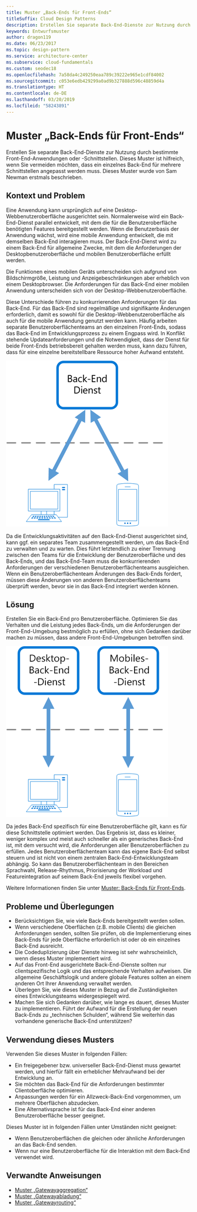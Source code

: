 ```yaml
---
title: Muster „Back-Ends für Front-Ends“
titleSuffix: Cloud Design Patterns
description: Erstellen Sie separate Back-End-Dienste zur Nutzung durch bestimmte Front-End-Anwendungen oder -Schnittstellen.
keywords: Entwurfsmuster
author: dragon119
ms.date: 06/23/2017
ms.topic: design-pattern
ms.service: architecture-center
ms.subservice: cloud-fundamentals
ms.custom: seodec18
ms.openlocfilehash: 7a58da4c249250eaa789c39222e965e1cdf84002
ms.sourcegitcommit: c053e6edb429299a0ad9b327888d596c48859d4a
ms.translationtype: HT
ms.contentlocale: de-DE
ms.lasthandoff: 03/20/2019
ms.locfileid: "58243891"
---
```

# <a name="backends-for-frontends-pattern"></a>Muster „Back-Ends für Front-Ends“

Erstellen Sie separate Back-End-Dienste zur Nutzung durch bestimmte Front-End-Anwendungen oder -Schnittstellen. Dieses Muster ist hilfreich, wenn Sie vermeiden möchten, dass ein einzelnes Back-End für mehrere Schnittstellen angepasst werden muss. Dieses Muster wurde von Sam Newman erstmals beschrieben.

## <a name="context-and-problem"></a>Kontext und Problem

Eine Anwendung kann ursprünglich auf eine Desktop-Webbenutzeroberfläche ausgerichtet sein. Normalerweise wird ein Back-End-Dienst parallel entwickelt, mit dem die für die Benutzeroberfläche benötigten Features bereitgestellt werden. Wenn die Benutzerbasis der Anwendung wächst, wird eine mobile Anwendung entwickelt, die mit demselben Back-End interagieren muss. Der Back-End-Dienst wird zu einem Back-End für allgemeine Zwecke, mit dem die Anforderungen der Desktopbenutzeroberfläche und mobilen Benutzeroberfläche erfüllt werden.

Die Funktionen eines mobilen Geräts unterscheiden sich aufgrund von Bildschirmgröße, Leistung und Anzeigebeschränkungen aber erheblich von einem Desktopbrowser. Die Anforderungen für das Back-End einer mobilen Anwendung unterscheiden sich von der Desktop-Webbenutzeroberfläche.

Diese Unterschiede führen zu konkurrierenden Anforderungen für das Back-End. Für das Back-End sind regelmäßige und signifikante Änderungen erforderlich, damit es sowohl für die Desktop-Webbenutzeroberfläche als auch für die mobile Anwendung genutzt werden kann. Häufig arbeiten separate Benutzeroberflächenteams an den einzelnen Front-Ends, sodass das Back-End im Entwicklungsprozess zu einem Engpass wird. In Konflikt stehende Updateanforderungen und die Notwendigkeit, dass der Dienst für beide Front-Ends betriebsbereit gehalten werden muss, kann dazu führen, dass für eine einzelne bereitstellbare Ressource hoher Aufwand entsteht.

![Kontext- und Problemdiagramm des Musters „Back-Ends für Front-Ends“](./_images/backend-for-frontend.png)

Da die Entwicklungsaktivitäten auf den Back-End-Dienst ausgerichtet sind, kann ggf. ein separates Team zusammengestellt werden, um das Back-End zu verwalten und zu warten. Dies führt letztendlich zu einer Trennung zwischen den Teams für die Entwicklung der Benutzeroberfläche und des Back-Ends, und das Back-End-Team muss die konkurrierenden Anforderungen der verschiedenen Benutzeroberflächenteams ausgleichen. Wenn ein Benutzeroberflächenteam Änderungen des Back-Ends fordert, müssen diese Änderungen von anderen Benutzeroberflächenteams überprüft werden, bevor sie in das Back-End integriert werden können.

## <a name="solution"></a>Lösung

Erstellen Sie ein Back-End pro Benutzeroberfläche. Optimieren Sie das Verhalten und die Leistung jedes Back-Ends, um die Anforderungen der Front-End-Umgebung bestmöglich zu erfüllen, ohne sich Gedanken darüber machen zu müssen, dass andere Front-End-Umgebungen betroffen sind.

![Diagramm des Musters „Back-Ends für Front-Ends“](./_images/backend-for-frontend-example.png)

Da jedes Back-End spezifisch für eine Benutzeroberfläche gilt, kann es für diese Schnittstelle optimiert werden. Das Ergebnis ist, dass es kleiner, weniger komplex und meist auch schneller als ein generisches Back-End ist, mit dem versucht wird, die Anforderungen aller Benutzeroberflächen zu erfüllen. Jedes Benutzeroberflächenteam kann das eigene Back-End selbst steuern und ist nicht von einem zentralen Back-End-Entwicklungsteam abhängig. So kann das Benutzeroberflächenteam in den Bereichen Sprachwahl, Release-Rhythmus, Priorisierung der Workload und Featureintegration auf seinem Back-End jeweils flexibel vorgehen.

Weitere Informationen finden Sie unter [Muster: Back-Ends für Front-Ends](https://samnewman.io/patterns/architectural/bff/).

## <a name="issues-and-considerations"></a>Probleme und Überlegungen

- Berücksichtigen Sie, wie viele Back-Ends bereitgestellt werden sollen.
- Wenn verschiedene Oberflächen (z.B. mobile Clients) die gleichen Anforderungen senden, sollten Sie prüfen, ob die Implementierung eines Back-Ends für jede Oberfläche erforderlich ist oder ob ein einzelnes Back-End ausreicht.
- Die Codeduplizierung über Dienste hinweg ist sehr wahrscheinlich, wenn dieses Muster implementiert wird.
- Auf das Front-End ausgerichtete Back-End-Dienste sollten nur clientspezifische Logik und das entsprechende Verhalten aufweisen. Die allgemeine Geschäftslogik und andere globale Features sollten an einem anderen Ort Ihrer Anwendung verwaltet werden.
- Überlegen Sie, wie dieses Muster in Bezug auf die Zuständigkeiten eines Entwicklungsteams widergespiegelt wird.
- Machen Sie sich Gedanken darüber, wie lange es dauert, dieses Muster zu implementieren. Führt der Aufwand für die Erstellung der neuen Back-Ends zu „technischen Schulden“, während Sie weiterhin das vorhandene generische Back-End unterstützen?

## <a name="when-to-use-this-pattern"></a>Verwendung dieses Musters

Verwenden Sie dieses Muster in folgenden Fällen:

- Ein freigegebener bzw. universeller Back-End-Dienst muss gewartet werden, und hierfür fällt ein erheblicher Mehraufwand bei der Entwicklung an.
- Sie möchten das Back-End für die Anforderungen bestimmter Clientoberfläche optimieren.
- Anpassungen werden für ein Allzweck-Back-End vorgenommen, um mehrere Oberflächen abzudecken.
- Eine Alternativsprache ist für das Back-End einer anderen Benutzeroberfläche besser geeignet.

Dieses Muster ist in folgenden Fällen unter Umständen nicht geeignet:

- Wenn Benutzeroberflächen die gleichen oder ähnliche Anforderungen an das Back-End senden.
- Wenn nur eine Benutzeroberfläche für die Interaktion mit dem Back-End verwendet wird.

## <a name="related-guidance"></a>Verwandte Anweisungen

- [Muster „Gatewayaggregation“](./gateway-aggregation.md)
- [Muster „Gatewayabladung“](./gateway-offloading.md)
- [Muster „Gatewayrouting“](./gateway-routing.md)

